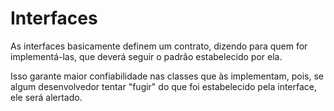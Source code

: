 # Interfaces

As interfaces basicamente definem um contrato, dizendo para quem for implementá-las, que deverá seguir o padrão estabelecido por ela.

Isso garante maior confiabilidade nas classes que às implementam, pois, se algum desenvolvedor tentar "fugir" do que foi estabelecido pela interface, ele será alertado.
